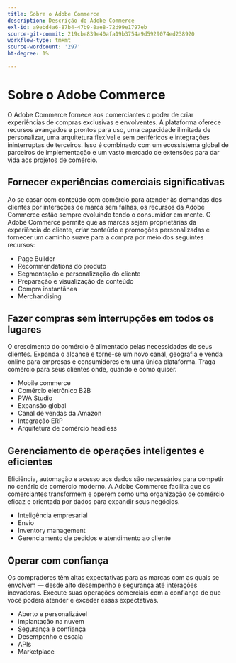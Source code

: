 ```yaml
---
title: Sobre o Adobe Commerce
description: Descrição do Adobe Commerce
exl-id: a9ebd4a6-87b4-47b9-8ae8-72d99e1797eb
source-git-commit: 219cbe839e40afa19b3754a9d5929074ed238920
workflow-type: tm+mt
source-wordcount: '297'
ht-degree: 1%

---
```


# Sobre o Adobe Commerce

O Adobe Commerce fornece aos comerciantes o poder de criar experiências de compras exclusivas e envolventes. A plataforma oferece recursos avançados e prontos para uso, uma capacidade ilimitada de personalizar, uma arquitetura flexível e sem periféricos e integrações ininterruptas de terceiros. Isso é combinado com um ecossistema global de parceiros de implementação e um vasto mercado de extensões para dar vida aos projetos de comércio.

## Fornecer experiências comerciais significativas

Ao se casar com conteúdo com comércio para atender às demandas dos clientes por interações de marca sem falhas, os recursos da Adobe Commerce estão sempre evoluindo tendo o consumidor em mente. O Adobe Commerce permite que as marcas sejam proprietárias da experiência do cliente, criar conteúdo e promoções personalizadas e fornecer um caminho suave para a compra por meio dos seguintes recursos:

- Page Builder
- Recommendations do produto
- Segmentação e personalização do cliente
- Preparação e visualização de conteúdo
- Compra instantânea
- Merchandising

## Fazer compras sem interrupções em todos os lugares

O crescimento do comércio é alimentado pelas necessidades de seus clientes. Expanda o alcance e torne-se um novo canal, geografia e venda online para empresas e consumidores em uma única plataforma. Traga comércio para seus clientes onde, quando e como quiser.

- Mobile commerce
- Comércio eletrônico B2B
- PWA Studio
- Expansão global
- Canal de vendas da Amazon
- Integração ERP
- Arquitetura de comércio headless

## Gerenciamento de operações inteligentes e eficientes

Eficiência, automação e acesso aos dados são necessários para competir no cenário de comércio moderno. A Adobe Commerce facilita que os comerciantes transformem e operem como uma organização de comércio eficaz e orientada por dados para expandir seus negócios.

- Inteligência empresarial
- Envio
- Inventory management
- Gerenciamento de pedidos e atendimento ao cliente

## Operar com confiança

Os compradores têm altas expectativas para as marcas com as quais se envolvem — desde alto desempenho e segurança até interações inovadoras. Execute suas operações comerciais com a confiança de que você poderá atender e exceder essas expectativas.

- Aberto e personalizável
- implantação na nuvem
- Segurança e confiança
- Desempenho e escala
- APIs
- Marketplace
